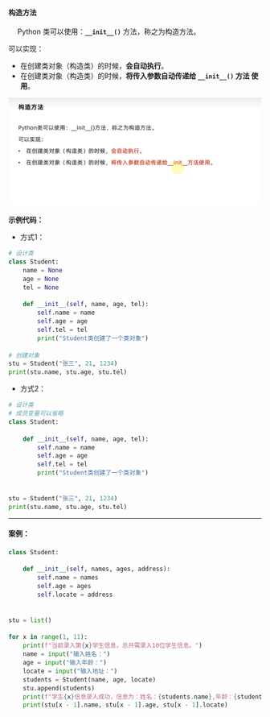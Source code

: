 #### 构造方法

&emsp; Python 类可以使用：**`__init__()`** 方法，称之为构造方法。

可以实现：

- 在创建类对象（构造类）的时候，**会自动执行**。
- 在创建类对象（构造类）的时候，**将传入参数自动传递给 `__init__()` 方法 使用**。

![](../img/构造方法.png)

**示例代码：**

- 方式1：

```python
# 设计类
class Student:
    name = None
    age = None
    tel = None

    def __init__(self, name, age, tel):
        self.name = name
        self.age = age
        self.tel = tel
        print("Student类创建了一个类对象")

# 创建对象
stu = Student("张三", 21, 1234)
print(stu.name, stu.age, stu.tel)
```

- 方式2：

```python
# 设计类
# 成员变量可以省略
class Student:

    def __init__(self, name, age, tel):
        self.name = name
        self.age = age
        self.tel = tel
        print("Student类创建了一个类对象")


stu = Student("张三", 21, 1234)
print(stu.name, stu.age, stu.tel)

```



****



#### 案例：

```python
class Student:

    def __init__(self, names, ages, address):
        self.name = names
        self.age = ages
        self.locate = address


stu = list()

for x in range(1, 11):
    print(f"当前录入第{x}学生信息，总共需录入10位学生信息。")
    name = input("输入姓名：")
    age = input("输入年龄：")
    locate = input("输入地址：")
    students = Student(name, age, locate)
    stu.append(students)
    print(f"学生{x}信息录入成功，信息为：姓名：{students.name},年龄：{students.age},地址：{students.locate}")
    print(stu[x - 1].name, stu[x - 1].age, stu[x - 1].locate)
```

